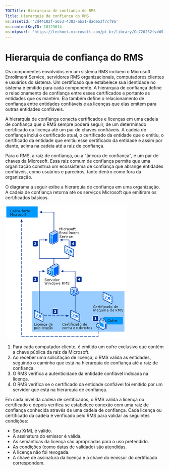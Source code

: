 ```yaml
---
TOCTitle: Hierarquia de confiança do RMS
Title: Hierarquia de confiança do RMS
ms:assetid: '2d44182f-a653-4383-aba1-dade53f7cf9a'
ms:contentKeyID: 18123614
ms:mtpsurl: 'https://technet.microsoft.com/pt-br/library/Cc720232(v=WS.10)'
---
```


Hierarquia de confiança do RMS
==============================

Os componentes envolvidos em um sistema RMS incluem o Microsoft Enrollment Service, servidores RMS organizacionais, computadores clientes e usuários do sistema. Um certificado que estabelece sua identidade no sistema é emitido para cada componente. A hierarquia de confiança define o relacionamento de confiança entre esses certificados e portanto as entidades que os mantém. Ela também define o relacionamento de confiança entre entidades confiáveis e as licenças que elas emitem para outras entidades confiáveis.

A hierarquia de confiança conecta certificados e licenças em uma cadeia de confiança que o RMS sempre poderá seguir, de um determinado certificado ou licença até um par de chaves confiáveis. A cadeia de confiança inclui o certificado atual, o certificado da entidade que o emitiu, o certificado da entidade que emitiu esse certificado da entidade e assim por diante, acima na cadeia até a raiz de confiança.

Para o RMS, a raiz de confiança, ou a "âncora de confiança", é um par de chaves da Microsoft. Essa raiz comum de confiança permite que uma organização construa um ecossistema de confiança que abrange entidades confiáveis, como usuários e parceiros, tanto dentro como fora da organização.

O diagrama a seguir exibe a hierarquia de confiança em uma organização. A cadeia de confiança retorna até os serviços Microsoft que emitiram os certificados básicos.

![](images/Cc720232.6c169175-94fb-4ec0-93bc-12748aae3ac4(WS.10).gif)
1.  Para cada computador cliente, é emitido um cofre exclusivo que contém a chave pública da raiz da Microsoft.
2.  Ao receber uma solicitação de licença, o RMS valida as entidades, seguindo o caminho que está na hierarquia de confiança até a raiz de confiança.
3.  O RMS verifica a autenticidade da entidade confiável indicada na licença.
4.  O RMS verifica se o certificado da entidade confiável foi emitido por um servidor que está na hierarquia de confiança.

Em cada nível da cadeia de certificados, o RMS valida a licença ou certificado e depois verifica se estabelece conexão com uma raiz de confiança conhecida através de uma cadeia de confiança. Cada licença ou certificado da cadeia é verificado pelo RMS para validar as seguintes condições:

-   Seu XrML é válido.
-   A assinatura do emissor é válida.
-   As semânticas da licença são apropriadas para o uso pretendido.
-   As condições (como datas de validade) são atendidas.
-   A licença não foi revogada.
-   A chave de assinatura da licença e a chave do emissor do certificado correspondem.
